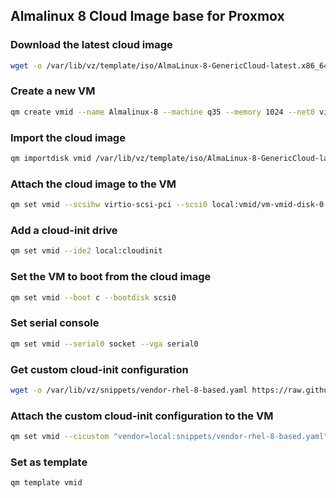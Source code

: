 ## Almalinux 8 Cloud Image base for Proxmox

### Download the latest cloud image

```bash
wget -o /var/lib/vz/template/iso/AlmaLinux-8-GenericCloud-latest.x86_64.qcow2 https://repo.almalinux.org/almalinux/8/cloud/x86_64/images/AlmaLinux-8-GenericCloud-latest.x86_64.qcow2
```

### Create a new VM

```bash
qm create vmid --name Almalinux-8 --machine q35 --memory 1024 --net0 virtio,bridge=vmbr0
```

### Import the cloud image

```bash
qm importdisk vmid /var/lib/vz/template/iso/AlmaLinux-8-GenericCloud-latest.x86_64.qcow2 local
```

### Attach the cloud image to the VM

```bash
qm set vmid --scsihw virtio-scsi-pci --scsi0 local:vmid/vm-vmid-disk-0.raw
```

### Add a cloud-init drive

```bash
qm set vmid --ide2 local:cloudinit
```

### Set the VM to boot from the cloud image

```bash
qm set vmid --boot c --bootdisk scsi0
```

### Set serial console

```bash
qm set vmid --serial0 socket --vga serial0
```

### Get custom cloud-init configuration

```bash
wget -o /var/lib/vz/snippets/vendor-rhel-8-based.yaml https://raw.githubusercontent.com/Script47ph/Linux-Docs/main/Linux/Setup/Debian/Private-Cloud/Proxmox-Virtual-Environment/cloud-init/rhel-based/vendor-rhel-8-based.yml
```

### Attach the custom cloud-init configuration to the VM

```bash
qm set vmid --cicustom "vendor=local:snippets/vendor-rhel-8-based.yaml"
```

### Set as template

```bash
qm template vmid
```